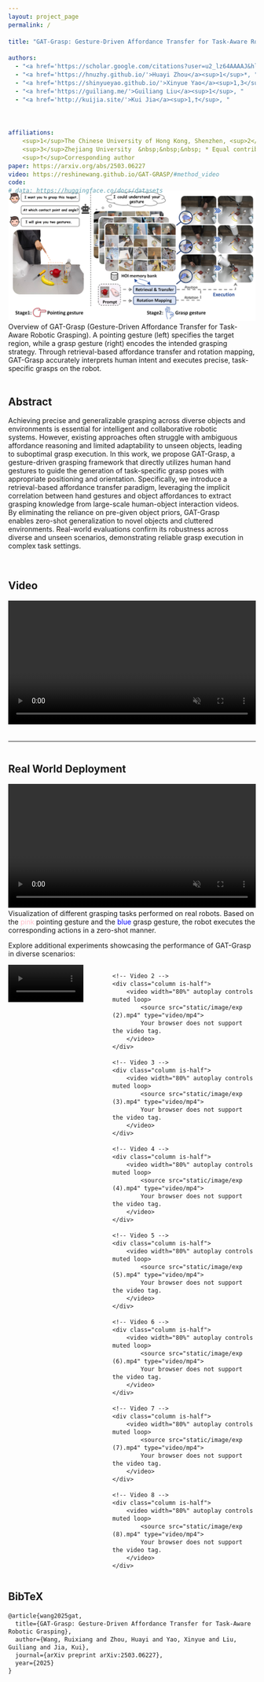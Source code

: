 ```yaml
---
layout: project_page
permalink: /

title: "GAT-Grasp: Gesture-Driven Affordance Transfer for Task-Aware Robotic Grasping"

authors: 
  - "<a href='https://scholar.google.com/citations?user=u2_lz64AAAAJ&hl=zh-CN'>Ruixiang Wang</a><sup>1,2</sup>*, " 
  - "<a href='https://hnuzhy.github.io/'>Huayi Zhou</a><sup>1</sup>*, " 
  - "<a href='https://shinyueyao.github.io/'>Xinyue Yao</a><sup>1,3</sup>, " 
  - "<a href='https://guiliang.me/'>Guiliang Liu</a><sup>1</sup>, " 
  - "<a href='http://kuijia.site/'>Kui Jia</a><sup>1,†</sup>, "



affiliations:
    <sup>1</sup>The Chinese University of Hong Kong, Shenzhen, <sup>2</sup>Harbin Institute of Technology, Weihai<br>
    <sup>3</sup>Zhejiang University  &nbsp;&nbsp;&nbsp; * Equal contributions &nbsp;&nbsp;&nbsp;
    <sup>†</sup>Corresponding author
paper: https://arxiv.org/abs/2503.06227
video: https://reshinewang.github.io/GAT-GRASP/#method_video
code: 
# data: https://huggingface.co/docs/datasets
---
```


<div style="text-align: center; margin-top: -40px;">
  <img src="static/image/main_fig.png" alt="Main Figure" style="max-width: 100%; height: auto;">
</div>
 Overview of GAT-Grasp (Gesture-Driven Affordance Transfer for Task-Aware Robotic Grasping). A pointing gesture
(left) specifies the target region, while a grasp gesture (right) encodes the intended grasping strategy. Through retrieval-based
affordance transfer and rotation mapping, GAT-Grasp accurately interprets human intent and executes precise, task-specific
grasps on the robot.
<br>
<br>

<!-- Using HTML to center the abstract -->
<div class="columns is-centered has-text-centered">
    <div class="column is-four-fifths">
        <h2>Abstract</h2>
        <div class="content has-text-justified">
        
Achieving precise and generalizable grasping across diverse objects and environments is essential for intelligent and collaborative robotic systems. However, existing approaches often struggle with ambiguous affordance reasoning and limited adaptability to unseen objects, leading to suboptimal grasp execution. In this work, we propose GAT-Grasp, a gesture-driven grasping framework that directly utilizes human hand gestures to guide the generation of task-specific grasp poses with appropriate positioning and orientation. Specifically, we introduce a retrieval-based affordance transfer paradigm, leveraging the implicit correlation between hand gestures and object affordances to extract grasping knowledge from large-scale human-object interaction videos. By eliminating the reliance on pre-given object priors, GAT-Grasp enables zero-shot generalization to novel objects and cluttered environments. Real-world evaluations confirm its robustness across diverse and unseen scenarios, demonstrating reliable grasp execution in complex task settings.
        </div>
    </div>
</div>
<br>

<!-- Video Section -->
<div id="method_video" class="columns is-centered has-text-centered">
    <div class="column is-four-fifths">
        <h2>Video</h2>
        <div class="content has-text-justified">
          <video width="100%" controls muted loop>
            <source src="static/image/video.mp4" type="video/mp4">
            Your browser does not support the video tag.
          </video>
        </div>
    </div>
</div>

<br>

---

<!-- Additional Video Section -->
<div class="columns is-centered has-text-centered">
    <div class="column is-four-fifths">
        <h2>Real World Deployment</h2>
        <div class="content has-text-justified">
          <video width="100%" autoplay controls muted >
            <source src="static/image/teapot_video.mp4" type="video/mp4">
            Your browser does not support the video tag.
          </video>
        </div>
    </div>
</div>
Visualization of different grasping tasks performed on real robots. Based on the <span style="color: pink;">pink</span> pointing gesture and the <span style="color: blue;">blue</span> grasp gesture, the robot executes the corresponding actions in a zero-shot manner.

Explore additional experiments showcasing the performance of GAT-Grasp in diverse scenarios:
<!-- Video Grid Section -->
<div class="columns is-multiline is-centered has-text-centered">
    <!-- Video 1 -->
    <div class="column is-half">
        <video width="80%" autoplay controls muted loop>
            <source src="static/image/exp (1).mp4" type="video/mp4">
            Your browser does not support the video tag.
        </video>
    </div>

    <!-- Video 2 -->
    <div class="column is-half">
        <video width="80%" autoplay controls muted loop>
            <source src="static/image/exp (2).mp4" type="video/mp4">
            Your browser does not support the video tag.
        </video>
    </div>

    <!-- Video 3 -->
    <div class="column is-half">
        <video width="80%" autoplay controls muted loop>
            <source src="static/image/exp (3).mp4" type="video/mp4">
            Your browser does not support the video tag.
        </video>
    </div>

    <!-- Video 4 -->
    <div class="column is-half">
        <video width="80%" autoplay controls muted loop>
            <source src="static/image/exp (4).mp4" type="video/mp4">
            Your browser does not support the video tag.
        </video>
    </div>

    <!-- Video 5 -->
    <div class="column is-half">
        <video width="80%" autoplay controls muted loop>
            <source src="static/image/exp (5).mp4" type="video/mp4">
            Your browser does not support the video tag.
        </video>
    </div>

    <!-- Video 6 -->
    <div class="column is-half">
        <video width="80%" autoplay controls muted loop>
            <source src="static/image/exp (6).mp4" type="video/mp4">
            Your browser does not support the video tag.
        </video>
    </div>

    <!-- Video 7 -->
    <div class="column is-half">
        <video width="80%" autoplay controls muted loop>
            <source src="static/image/exp (7).mp4" type="video/mp4">
            Your browser does not support the video tag.
        </video>
    </div>

    <!-- Video 8 -->
    <div class="column is-half">
        <video width="80%" autoplay controls muted loop>
            <source src="static/image/exp (8).mp4" type="video/mp4">
            Your browser does not support the video tag.
        </video>
    </div>
</div>

<!-- ## 111
The paper "On Computable Numbers, with an Application to the Entscheidungsproblem" was published by Alan Turing in 1936. In this groundbreaking paper, Turing introduced the concept of a universal computing machine, now known as the Turing machine.

## Objective
Turing's main objective in this paper was to investigate the notion of computability and its relation to the Entscheidungsproblem (the decision problem), which is concerned with determining whether a given mathematical statement is provable or not.


## Key Ideas
1. Turing first presented the concept of a "computable number," which refers to a number that can be computed by an algorithm or a definite step-by-step process.
2. He introduced the notion of a Turing machine, an abstract computational device consisting of an infinite tape divided into cells and a read-write head. The machine can read and write symbols on the tape, move the head left or right, and transition between states based on a set of rules.
3. Turing demonstrated that the set of computable numbers is enumerable, meaning it can be listed in a systematic way, even though it is not necessarily countable.
4. He proved the existence of non-computable numbers, which cannot be computed by any Turing machine.
5. Turing showed that the Entscheidungsproblem is undecidable, meaning there is no algorithm that can determine, for any given mathematical statement, whether it is provable or not.

![Turing Machine](/static/image/Turing_machine.png)

*Figure 1: A representation of a Turing Machine. Source: [Wiki](https://en.wikipedia.org/wiki/Turing_machine).*

## Table: Comparison of Computable and Non-Computable Numbers

| Computable Numbers | Non-Computable Numbers |
|-------------------|-----------------------|
| Rational numbers, e.g., 1/2, 3/4 | Transcendental numbers, e.g., π, e |
| Algebraic numbers, e.g., √2, ∛3 | Non-algebraic numbers, e.g., √2 + √3 |
| Numbers with finite decimal representations | Numbers with infinite, non-repeating decimal representations |

He used the concept of a universal Turing machine to prove that the set of computable functions is recursively enumerable, meaning it can be listed by an algorithm.

## Significance
Turing's paper laid the foundation for the theory of computation and had a profound impact on the development of computer science. The Turing machine became a fundamental concept in theoretical computer science, serving as a theoretical model for studying the limits and capabilities of computation. Turing's work also influenced the development of programming languages, algorithms, and the design of modern computers. -->

## BibTeX

```
@article{wang2025gat,
  title={GAT-Grasp: Gesture-Driven Affordance Transfer for Task-Aware Robotic Grasping},
  author={Wang, Ruixiang and Zhou, Huayi and Yao, Xinyue and Liu, Guiliang and Jia, Kui},
  journal={arXiv preprint arXiv:2503.06227},
  year={2025}
}
```
